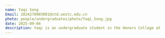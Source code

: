 ```yaml
---
name: Yaqi Song
Email: 2024270903001@std.uestc.edu.cn
photo: people/undergraduates/photo/Yaqi_Song.jpg
date: 2025-09-04
description: Yaqi is an undergraduate student in the Honors College at UESTC. With a strong interest in AI, she is eager to contribute to innovative research in the field.
---
```

